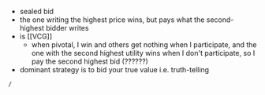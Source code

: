 - sealed bid
- the one writing the highest price wins, but pays what the second-highest bidder writes
- is [[VCG]]
  - when pivotal, I win and others get nothing when I participate, and the one with the second highest utility wins when I don't participate, so I pay the second highest bid (??????)
- dominant strategy is to bid your true value i.e. truth-telling

```ActivityHistory
/
```